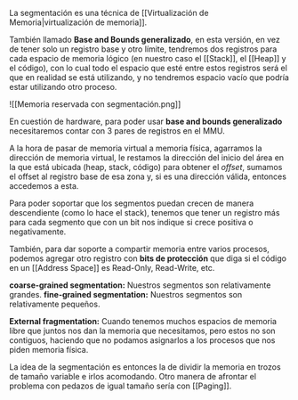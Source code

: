 
La segmentación es una técnica de [[Virtualización de Memoria|virtualización de memoria]].

También llamado **Base and Bounds generalizado**, en esta versión, en vez de tener solo un registro base y otro límite, tendremos dos registros para cada espacio de memoria lógico (en nuestro caso el [[Stack]], el [[Heap]] y el código), con lo cual todo el espacio que esté entre estos registros será el que en realidad se está utilizando, y no tendremos espacio vacío que podría estar utilizando otro proceso.

![[Memoria reservada con segmentación.png]]

En cuestión de hardware, para poder usar **base and bounds generalizado** necesitaremos contar con 3 pares de registros en el MMU.

A la hora de pasar de memoria virtual a memoria física, agarramos la dirección de memoria virtual, le restamos la dirección del inicio del área en la que está ubicada (heap, stack, código) para obtener el *offset*, sumamos el offset al registro base de esa zona y, si es una dirección válida, entonces accedemos a esta.

Para poder soportar que los segmentos puedan crecen de manera descendiente (como lo hace el stack), tenemos que tener un registro más para cada segmento que con un bit nos indique si crece positiva o negativamente.

También, para dar soporte a compartir memoria entre varios procesos, podemos agregar otro registro con **bits de protección** que diga si el código en un [[Address Space]] es Read-Only, Read-Write, etc.

**coarse-grained segmentation:** Nuestros segmentos son relativamente grandes.
**fine-grained segmentation:** Nuestros segmentos son relativamente pequeños.

**External fragmentation:** Cuando tenemos muchos espacios de memoria libre que juntos nos dan la memoria que necesitamos, pero estos no son contiguos, haciendo que no podamos asignarlos a los procesos que nos piden memoria física.

La idea de la segmentación es entonces la de dividir la memoria en trozos de tamaño variable e irlos acomodando. Otro manera de afrontar el problema con pedazos de igual tamaño sería con [[Paging]].